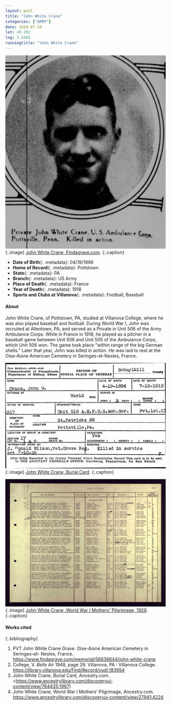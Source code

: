 ```yaml
---
layout: post
title: "John White Crane"
categories: ["ARMY"]
date: 1918-07-16
lat: 49.202
lng: 3.5483
runningtitle: "John White Crane"
---
```


![John White Crane](images/Crane1.jpg)
   {:.image}
[John White Crane, Findagrave.com](https://www.findagrave.com/memorial/56636644/john-white-crane).
   {:.caption}

* **Date of Birth**{: .metadata}: 04/19/1896
* **Home of Record**{: .metadata}: Pottstown
* **State**{: .metadata}: PA
* **Branch**{: .metadata}: US Army
* **Place of Death**{: .metadata}: France
* **Year of Death**{: .metadata}: 1918
* **Sports and Clubs at Villanova**{: .metadata}: Football, Baseball

#### About

John White Crane, of Pottstown, PA, studied at Villanova College, where he was also played baseball and football. During World War I, John was recruited at Allentown, PA, and served as a Private in Unit 506 of the Army Ambulance Corps. While in France in 1918, he played as a pitcher in a baseball game between Unit 506 and Unit 505 of the Ambulance Corps, which Unit 506 won. The game took place “within range of the big German shells.” Later that year, John was killed in action. He was laid to rest at the Oise-Aisne American Cemetery in Seringes-et-Nesles, France.

![John White Crane](images/Crane2.jpg)
   {:.image}
[John White Crane, Burial Card](https://www.ancestrylibrary.com/discoveryui-content/view/764435:1967).
   {:.caption}

![John White Crane](images/Crane3.jpg)
   {:.image}
[John White Crane, World War I Mothers' Pilgrimage, 1929](https://www.ancestrylibrary.com/discoveryui-content/view/27941:4224).
   {:.caption}

#### Works cited

{:.bibliography}
1. PVT John White Crane Grave. Oise-Aisne American Cemetery in Seringes-et- Nesles, France. <https://www.findagrave.com/memorial/56636644/john-white-crane>
2. College, V. _Belle Air_ 1948, page 29. Villanova, PA : Villanova College. <https://library.villanova.edu/Find/Record/vudl:183954>
3. John White Crane, Burial Card, Ancestry.com. <https://www.ancestrylibrary.com/discoveryui-content/view/764435:1967)
4. John White Crane, World War I Mothers’ Pilgrimage, Ancestry.com. <https://www.ancestrylibrary.com/discoveryui-content/view/27941:4224>
